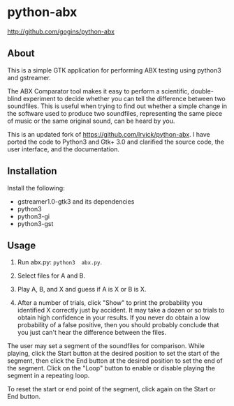 # python-abx #

<http://github.com/gogins/python-abx>

## About

This is a simple GTK application for performing ABX testing using python3 and 
gstreamer.

The ABX Comparator tool makes it easy to perform a scientific, double-blind 
experiment to decide whether you can tell the difference between two 
soundfiles. This is useful when trying to find out whether a simple change in 
the software used to produce two soundfiles, representing the same piece of 
music or the same original sound, can be heard by you.

This is an updated fork of https://github.com/lrvick/python-abx. I have ported 
the code to Python3 and Gtk+ 3.0 and clarified the source code, the user 
interface, and the documentation.

## Installation

Install the following:

  * gstreamer1.0-gtk3 and its dependencies
  * python3
  * python3-gi
  * python3-gst

## Usage

1. Run abx.py: ```python3  abx.py```.

2. Select files for A and B.

3. Play A, B, and X and guess if A is X or B is X.

4. After a number of trials, click "Show" to print the probability you  
   identified X correctly just by accident. It may take a dozen or so trials 
   to obtain high confidence in your results. If you never do obtain a low 
   probability of a false positive, then you should probably conclude that 
   you just can't hear the difference between the files.
   
The user may set a segment of the soundfiles for comparison. While playing, 
click the Start button at the desired position to set the start of the 
segment, then click the End button at the desired position to set the end of 
the segment. Click on the "Loop" button to enable or disable playing the 
segment in a repeating loop. 

To reset the start or end point of the segment, click again on the Start or 
End button.